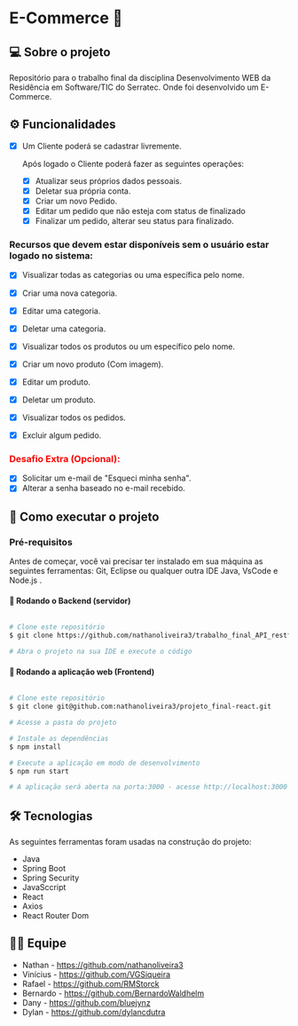 # E-Commerce :shopping_cart:

## 💻 Sobre o projeto

Repositório para o trabalho final da disciplina Desenvolvimento WEB da Residência em Software/TIC do Serratec. Onde foi desenvolvido um E-Commerce.


## ⚙️ Funcionalidades

- [x] Um Cliente poderá se cadastrar livremente.

  

  Após logado o Cliente poderá fazer as seguintes operações:

  - [x] Atualizar seus próprios dados pessoais.
  - [x] Deletar sua própria conta.
  - [x] Criar um novo Pedido.
  - [x] Editar um pedido que não esteja com status de finalizado
  - [x] Finalizar um pedido, alterar seu status para finalizado.

### Recursos que devem estar disponíveis sem o usuário estar logado no sistema:

- [x] Visualizar todas as categorias ou uma específica pelo nome.
- [x] Criar uma nova categoria.
- [x] Editar uma categoria.
- [x] Deletar uma categoria.
- [x] Visualizar todos os produtos ou um específico pelo nome.
- [x] Criar um novo produto (Com imagem).
- [x] Editar um produto.
- [x] Deletar um produto.
- [x] Visualizar todos os pedidos.
- [x] Excluir algum pedido.



### <span style="color:red"> **Desafio Extra (Opcional):** </span> 

- [x] Solicitar um e-mail de "Esqueci minha senha".
- [x] Alterar a senha baseado no e-mail recebido.

## 🚀 Como executar o projeto

### Pré-requisitos

Antes de começar, você vai precisar ter instalado em sua máquina as seguintes ferramentas:
Git, Eclipse ou qualquer outra IDE Java, VsCode e Node.js .


#### 🎲 Rodando o Backend (servidor)

```bash

# Clone este repositório
$ git clone https://github.com/nathanoliveira3/trabalho_final_API_restfull.git

# Abra o projeto na sua IDE e execute o código 

```

#### 🧭 Rodando a aplicação web (Frontend)

```bash

# Clone este repositório
$ git clone git@github.com:nathanoliveira3/projeto_final-react.git

# Acesse a pasta do projeto

# Instale as dependências
$ npm install

# Execute a aplicação em modo de desenvolvimento
$ npm run start

# A aplicação será aberta na porta:3000 - acesse http://localhost:3000

```

## 🛠 Tecnologias

As seguintes ferramentas foram usadas na construção do projeto:

- Java
- Spring Boot
- Spring Security
- JavaSccript
- React
- Axios
- React Router Dom


## 👨‍💻 Equipe

- Nathan - https://github.com/nathanoliveira3
- Vinícius - https://github.com/VGSiqueira
- Rafael - https://github.com/RMStorck
- Bernardo - https://github.com/BernardoWaldhelm
- Dany - https://github.com/bluejynz
- Dylan - https://github.com/dylancdutra










